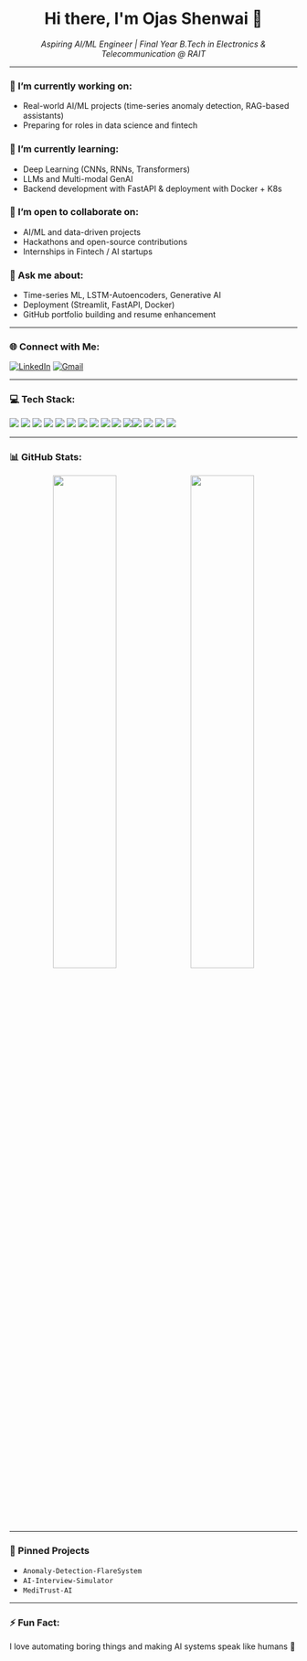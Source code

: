 <h1 align="center">Hi there, I'm Ojas Shenwai 👋</h1>
<p align="center">
  <em>Aspiring AI/ML Engineer | Final Year B.Tech in Electronics & Telecommunication @ RAIT</em>
</p>

---

### 🔭 I’m currently working on:
- Real-world AI/ML projects (time-series anomaly detection, RAG-based assistants)
- Preparing for roles in data science and fintech

### 🌱 I’m currently learning:
- Deep Learning (CNNs, RNNs, Transformers)
- LLMs and Multi-modal GenAI
- Backend development with FastAPI & deployment with Docker + K8s

### 🤝 I’m open to collaborate on:
- AI/ML and data-driven projects
- Hackathons and open-source contributions
- Internships in Fintech / AI startups

### 💬 Ask me about:
- Time-series ML, LSTM-Autoencoders, Generative AI
- Deployment (Streamlit, FastAPI, Docker)
- GitHub portfolio building and resume enhancement

---

### 🌐 Connect with Me:
[![LinkedIn](https://img.shields.io/badge/LinkedIn-blue?style=flat&logo=linkedin)](https://www.linkedin.com/in/ojas-shenwai)
[![Gmail](https://img.shields.io/badge/Gmail-red?style=flat&logo=gmail)](mailto:ojasshen1584@gmail.com)

---

### 💻 Tech Stack:
<p> <img src="https://img.shields.io/badge/Python-3776AB?style=flat&logo=python&logoColor=white" /> <img src="https://img.shields.io/badge/Scikit--Learn-F7931E?style=flat&logo=scikit-learn&logoColor=white" /> <img src="https://img.shields.io/badge/XGBoost-0072C6?style=flat&logo=xgboost&logoColor=white" /> <img src="https://img.shields.io/badge/TensorFlow-FF6F00?style=flat&logo=tensorflow&logoColor=white" /> <img src="https://img.shields.io/badge/Keras-D00000?style=flat&logo=keras&logoColor=white" /> <img src="https://img.shields.io/badge/FastAPI-009688?style=flat&logo=fastapi&logoColor=white" /> <img src="https://img.shields.io/badge/Streamlit-FF4B4B?style=flat&logo=streamlit&logoColor=white" /> <img src="https://img.shields.io/badge/Pandas-150458?style=flat&logo=pandas&logoColor=white" /> <img src="https://img.shields.io/badge/Numpy-013243?style=flat&logo=numpy&logoColor=white" /> <img src="https://img.shields.io/badge/Matplotlib-11557C?style=flat&logo=matplotlib&logoColor=white" /> <img src="https://img.shields.io/badge/PowerBI-F2C811?style=flat&logo=powerbi&logoColor=black" /><img src="https://img.shields.io/badge/Docker-2496ED?style=flat&logo=docker&logoColor=white" /> <img src="https://img.shields.io/badge/Git-F05032?style=flat&logo=git&logoColor=white" /> <img src="https://img.shields.io/badge/GitHub-181717?style=flat&logo=github&logoColor=white" /> <img src="https://img.shields.io/badge/Linux-FCC624?style=flat&logo=linux&logoColor=black" /> </p>

---

### 📊 GitHub Stats:
<p align="center">
  <img src="https://github-readme-stats.vercel.app/api?username=Ojas1584&show_icons=true&theme=tokyonight" width="47%" />
  <img src="https://github-readme-streak-stats.herokuapp.com/?user=Ojas1584&theme=tokyonight" width="47%" />
</p>


---

### 📌 Pinned Projects
- `Anomaly-Detection-FlareSystem`
- `AI-Interview-Simulator`
- `MediTrust-AI`

---

### ⚡ Fun Fact:
I love automating boring things and making AI systems speak like humans 🤖
